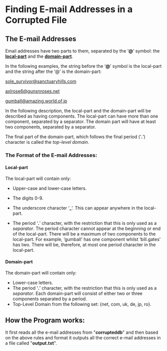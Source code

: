 # Finding E-mail Addresses in a Corrupted File

## The E-mail Addresses

Email addresses have two parts to them, separated by the ‘**@**’ symbol: the <u>**local-part**</u> and the <u>**domain-part**</u>.

In the following examples, the string before the ‘**@**’ symbol is the local-part and the string after the ‘@’ is the domain-part:

sole_survivor@sanctuaryhills.com

axlrose6@gunsnroses.net 

gumball@amazing.world.of.jp



In the following description, the local-part and the domain-part will be described as having components. The local-part can have more than one component, separated by a separator. The domain part will have at least two components, separated by a separator.

The final part of the domain-part, which follows the final period (‘**.**’) character is called the *top-level domain*.

### The Format of the E-mail Addresses:

#### Local-part
The local-part will contain only:

* Upper-case and lower-case letters.

* The digits 0-9.

* The underscore character ‘**_**‘. This can appear anywhere in the local-part.

* The period ‘**.**’ character, with the restriction that this is only used as a *separator*. The period character cannot appear at the beginning or end of the local-part. There will be a maximum of two components to the local-part. For example, ‘gumball’ has one component whilst ‘bill.gates’ has two. There will be, therefore, at most one period character in the local-part.

#### Domain-part

  The domain-part will contain only:

* Lower-case letters.
* The period ‘**.**’ character, with the restriction that this is only used as a *separator*. Each domain-part will consist of either two or three components separated by a period.
* Top-Level Domain from the following set: {net, com, uk, de, jp, ro}.

## How the Program works:

It first reads all the e-mail addresses from "**corrupteddb**" and then based on the above rules and format it outputs all the correct e-mail addresses in a file called "**output.txt**".
